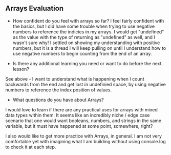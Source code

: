 ## Arrays Evaluation

- How confident do you feel with arrays so far?
I feel fairly confident with the basics, but I did have some trouble when trying to use negative numbers to reference the indicies in my arrays. I would get "undefined" as the value with the type of returning as "undefined" as well, and I wasn't sure why! I settled on showing my understanding with positive numbers, but it is a thread I will keep pulling on until I understand how to use negative numbers to begin counting from the end of an array.

- Is there any additional learning you need or want to do before the next lesson?

See above - I want to understand what is happening when I count backwards from the end and get lost in undefinied space, by using negative numbers to reference the index position of values.

- What questions do you have about Arrays?

I would love to learn if there are any practical uses for arrays with mixed data types within them. It seems like an incredibly niche / edge case scenario that one would want booleans, numbers, and strings in the same variable, but it must have happened at some point, somewhere, right?

I also would like to get more practice with Arrays, in general. I am not very comfortable yet with imagining what I am building without using console.log to check it at each step. 